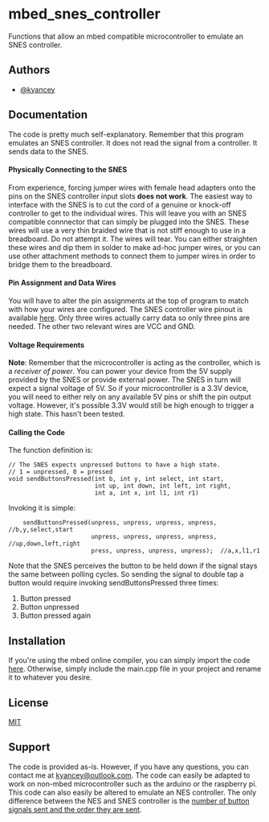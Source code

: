 
# mbed_snes_controller

Functions that allow an mbed compatible microcontroller to emulate an SNES controller.


## Authors

- [@kyancey](https://www.github.com/kyancey)

  
## Documentation

The code is pretty much self-explanatory. Remember that this program emulates
an SNES controller. It does not read the signal from a controller. It sends
data to the SNES.

#### Physically Connecting to the SNES
From experience, forcing jumper wires with female head adapters
onto the pins on the SNES controller input slots **does not work**. The easiest way
to interface with the SNES is to cut the cord of a genuine or knock-off controller to
get to the individual wires. This will leave you with an SNES compatible connnector that
can simply be plugged into the SNES. These wires will use a very thin braided wire that
is not stiff enough to use in a breadboard. Do not attempt it. The wires will tear.
You can either straighten these wires and dip them in solder to make ad-hoc jumper wires,
or you can use other attachment methods to connect them to jumper wires in order to
bridge them to the breadboard.

#### Pin Assignment and Data Wires
You will have to alter the pin assignments at the top of program
to match with how your wires are configured. The SNES controller
wire pinout is available [here](https://pinoutguide.com/Game/snescontroller_pinout.shtml).
Only three wires actually carry data so only three pins are needed.
The other two relevant wires are VCC and GND.

#### Voltage Requirements
**Note**: Remember that the microcontroller is acting
as the controller, which is a _receiver of power_. You can power your device from the 5V supply
provided by the SNES or provide external power. The SNES in turn will expect a signal voltage of 5V.
So if your microcontroller is a 3.3V device, you will need to either rely on any available 5V pins
or shift the pin output voltage. However, it's possible 3.3V would still be high enough to trigger
a high state. This hasn't been tested.

#### Calling the Code
The function definition is:

    // The SNES expects unpressed buttons to have a high state.
    // 1 = unpressed, 0 = pressed
    void sendButtonsPressed(int b, int y, int select, int start,
                            int up, int down, int left, int right,
                            int a, int x, int l1, int r1)

Invoking it is simple:

        sendButtonsPressed(unpress, unpress, unpress, unpress, //b,y,select,start
                           unpress, unpress, unpress, unpress, //up,down,left,right
                           press, unpress, unpress, unpress);  //a,x,l1,r1

Note that the SNES perceives the button to be held down if the signal stays the same
between polling cycles. So sending the signal to double tap a button would require
invoking sendButtonsPressed three times:

1. Button pressed
2. Button unpressed
3. Button pressed again

## Installation 

If you're using the mbed online compiler,
you can simply import the code
[here](https://os.mbed.com/users/kyancey/code/SNES_Controller/).
Otherwise, simply include the main.cpp file in your project and
rename it to whatever you desire.

## License

[MIT](https://choosealicense.com/licenses/mit/)

  
## Support

The code is provided as-is. However, if you have any questions, you
can contact me at kyancey@outlook.com. The code can easily be adapted
to work on non-mbed microcontroller such as the arduino or the raspberry pi.
This code can also easily be altered to emulate an NES controller. The only
difference between the NES and SNES controller is the [number of button signals
sent and the order they are sent](https://tresi.github.io/nes/).
